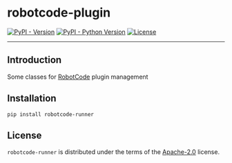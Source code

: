 # robotcode-plugin

[![PyPI - Version](https://img.shields.io/pypi/v/robotcode-runner.svg)](https://pypi.org/project/robotcode-runner)
[![PyPI - Python Version](https://img.shields.io/pypi/pyversions/robotcode-runner.svg)](https://pypi.org/project/robotcode-runner)
[![License](https://img.shields.io/github/license/d-biehl/robotcode?style=flat&logo=apache)](https://github.com/d-biehl/robotcode/blob/master/LICENSE.txt)

-----

## Introduction

Some classes for [RobotCode](https://robotcode.io) plugin management

## Installation

```console
pip install robotcode-runner
```

## License

`robotcode-runner` is distributed under the terms of the [Apache-2.0](https://spdx.org/licenses/Apache-2.0.html) license.
